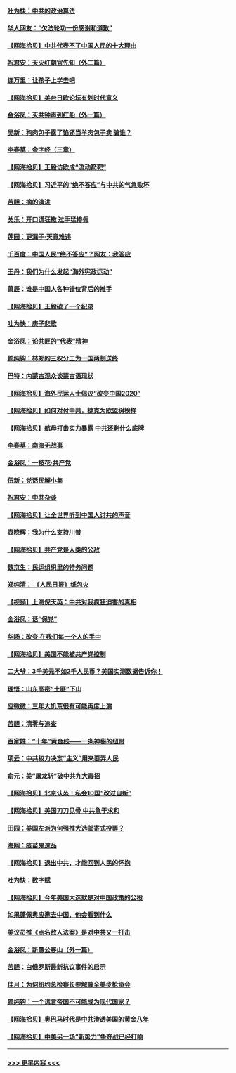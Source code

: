 #### [吐为快：中共的政治算法](../pages/nsc993/n12390506.md?t=09100002) 
#### [华人网友：“欠法轮功一份感谢和道歉”](../pages/nsc993/n12390098.md?t=09100002) 
#### [【网海拾贝】中共代表不了中国人民的十大理由](../pages/nsc993/n12388155.md?t=09100002) 
#### [祝君安：天灭红朝官先知（外二篇）](../pages/nsc993/n12387957.md?t=09100002) 
#### [连万里：让孩子上学去吧](../pages/nsc993/n12385309.md?t=09100002) 
#### [【网海拾贝】美台日欧论坛有划时代意义](../pages/nsc993/n12385232.md?t=09100002) 
#### [金浴凤：灭共钟声到红船（外一篇）](../pages/nsc993/n12385154.md?t=09100002) 
#### [吴新：狗肉包子露了馅还当羊肉包子卖 骗谁？](../pages/nsc993/n12385133.md?t=09100002) 
#### [李春草：金字经（三章）](../pages/nsc993/n12383691.md?t=09100002) 
#### [【网海拾贝】王毅访欧成“流动箭靶”](../pages/nsc993/n12383338.md?t=09100002) 
#### [【网海拾贝】习近平的“绝不答应”与中共的气急败坏](../pages/nsc993/n12382819.md?t=09100002) 
#### [苦胆：摘的演进](../pages/nsc993/n12382619.md?t=09100002) 
#### [关乐：开口谎狂撒 过手猛掺假](../pages/nsc993/n12382604.md?t=09100002) 
#### [莲园：更漏子‧天意难违](../pages/nsc993/n12382598.md?t=09100002) 
#### [千百度：中国人民“绝不答应”？网友：我答应](../pages/nsc993/n12382024.md?t=09100002) 
#### [王丹：我们为什么发起“海外宪政运动”](../pages/nsc993/n12380286.md?t=09100002) 
#### [萧辰：谁是中国人各种错位背后的推手](../pages/nsc993/n12379800.md?t=09100002) 
#### [【网海拾贝】王毅破了一个纪录](../pages/nsc993/n12379251.md?t=09100002) 
#### [吐为快：庚子悲歌](../pages/nsc993/n12378821.md?t=09100002) 
#### [金浴凤：论共匪的“代表”精神](../pages/nsc993/n12377546.md?t=09100002) 
#### [颜纯钩：林郑的三权分工为一国两制送终](../pages/nsc993/n12377306.md?t=09100002) 
#### [巴特：内蒙古观众谈蒙古语现状](../pages/nsc993/n12376923.md?t=09100002) 
#### [【网海拾贝】海外民运人士倡议“改变中国2020”](../pages/nsc993/n12376682.md?t=09100002) 
#### [【网海拾贝】如何对付中共，捷克为欧盟树榜样](../pages/nsc993/n12374209.md?t=09100002) 
#### [【网海拾贝】航母打击实力暴露 中共还剩什么底牌](../pages/nsc993/n12371825.md?t=09100002) 
#### [李春草：南海无战事](../pages/nsc993/n12371159.md?t=09100002) 
#### [金浴凤：一枝花·共产党](../pages/nsc993/n12368757.md?t=09100002) 
#### [伍新：党话民解小集](../pages/nsc993/n12366907.md?t=09100002) 
#### [祝君安：中共杂谈](../pages/nsc993/n12366076.md?t=09100002) 
#### [【网海拾贝】让全世界听到中国人讨共的声音](../pages/nsc993/n12365569.md?t=09100002) 
#### [袁晓辉：我为什么支持川普](../pages/nsc993/n12362670.md?t=09100002) 
#### [【网海拾贝】共产党是人类的公敌](../pages/nsc993/n12363182.md?t=09100002) 
#### [魏京生：民运组织里的特务问题](../pages/nsc993/n12363010.md?t=09100002) 
#### [郑纯清： 《人民日报》纸包火](../pages/nsc993/n12362706.md?t=09100002) 
#### [【视频】上海倪天英：中共对我疯狂迫害的真相](../pages/nsc993/n12356341.md?t=09100002) 
#### [金浴凤：话“保党”](../pages/nsc993/n12361867.md?t=09100002) 
#### [华旸：改变 在我们每一个人的手中](../pages/nsc993/n12361774.md?t=09100002) 
#### [【网海拾贝】美国不能被共产党控制](../pages/nsc993/n12360271.md?t=09100002) 
#### [二大爷：3千美元不如2千人民币？美国实测数据告诉你！](../pages/nsc993/n12358563.md?t=09100002) 
#### [理悟：山东高密“土匪”下山](../pages/nsc993/n12358535.md?t=09100002) 
#### [应微微：三年大饥荒很有可能再度上演](../pages/nsc993/n12358523.md?t=09100002) 
#### [苦胆：清零与追查](../pages/nsc993/n12358501.md?t=09100002) 
#### [百家姓：“十年”黄金线——一条神秘的纽带](../pages/nsc993/n12358319.md?t=09100002) 
#### [项云：中共权力决定“主义”用来耍弄人民](../pages/nsc993/n12358172.md?t=09100002) 
#### [俞元：美“屠龙斩”破中共九大毒招](../pages/nsc993/n12357822.md?t=09100002) 
#### [【网海拾贝】北京认怂！私会10国“改过自新”](../pages/nsc993/n12357784.md?t=09100002) 
#### [【网海拾贝】美国刀刀见骨 中共急于求和](../pages/nsc993/n12355511.md?t=09100002) 
#### [田园：美国左派为何强推大选邮寄式投票？](../pages/nsc993/n12352963.md?t=09100002) 
#### [海网：疫苗鬼速品](../pages/nsc993/n12354438.md?t=09100002) 
#### [【网海拾贝】退出中共，才能回到人民的怀抱](../pages/nsc993/n12352634.md?t=09100002) 
#### [吐为快：数字赋](../pages/nsc993/n12352317.md?t=09100002) 
#### [【网海拾贝】今年美国大选就是对中国政策的公投](../pages/nsc993/n12350973.md?t=09100002) 
#### [如果蓬佩奥应邀去中国，他会看到什么](../pages/nsc993/n12350945.md?t=09100002) 
#### [美议员推《点名敌人法案》是对中共又一打击](../pages/nsc993/n12350765.md?t=09100002) 
#### [金浴凤：新愚公移山（外一篇）](../pages/nsc993/n12350253.md?t=09100002) 
#### [苦胆：白俄罗斯最新抗议事件的启示](../pages/nsc993/n12349989.md?t=09100002) 
#### [佳月：为何纽约总检察长要解散全美步枪协会](../pages/nsc993/n12349939.md?t=09100002) 
#### [颜纯钩：一个谎言帝国不可能成为现代国家？](../pages/nsc993/n12349898.md?t=09100002) 
#### [【网海拾贝】奥巴马时代是中共渗透美国的黄金八年](../pages/nsc993/n12349284.md?t=09100002) 
#### [【网海拾贝】中美另一场“新势力”争夺战已经打响](../pages/nsc993/n12346998.md?t=09100002) 

----
#### [ >>> 更早内容 <<< ](../indexes/nsc993-earlier.md)
